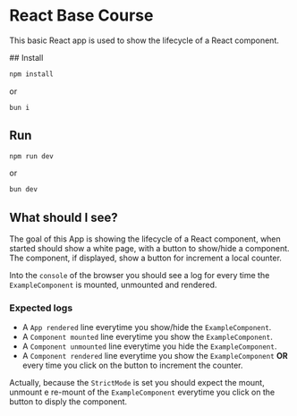 # React Base Course

This basic React app is used to show the lifecycle of a React component.

## Install

```sh
npm install
```

or

```sh
bun i
```

## Run

```sh
npm run dev
```

or

```sh
bun dev
```

## What should I see?

The goal of this App is showing the lifecycle of a React component, when started should show a white page, with a button to show/hide a component. The component, if displayed, show a button for increment a local counter.

Into the `console` of the browser you should see a log for every time the `ExampleComponent` is mounted, unmounted and rendered.

### Expected logs

- A `App rendered` line everytime you show/hide the `ExampleComponent`.
- A `Component mounted` line everytime you show the `ExampleComponent`.
- A `Component unmounted` line everytime you hide the `ExampleComponent`.
- A `Component rendered` line everytime you show the `ExampleComponent` **OR** every time you click on the button to increment the counter.

Actually, because the `StrictMode` is set you should expect the mount, unmount e re-mount of the `ExampleComponent` everytime you click on the button to disply the component.